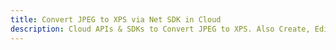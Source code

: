 ---title: Convert JPEG to XPS via Net SDK in Clouddescription: Cloud APIs & SDKs to Convert JPEG to XPS. Also Create, Edit & Render Microsoft Word & OpenOffice documents in the Cloud.---